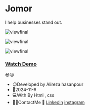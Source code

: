 # Jomor

I help businesses stand out.


![viewfinal](https://github.com/user-attachments/assets/03225acc-6679-43b8-a368-53c37802d2fc)


![viewfinal](https://github.com/user-attachments/assets/bc8b8b0d-16f0-45d7-b60c-93474450a844)


![viewfinal](https://github.com/user-attachments/assets/4e2d38ef-6c82-4b67-b60c-a4a37374ca70)


### [Watch Demo](https://alirezafrontend.github.io/jomor/ "Watch Demo")

 😎😉
- 😉Developed by Alireza hasanpour
- 📅2024-11-9
- 💻With By Html , css  
- 📲📞ContactMe 🔗 [Linkedin](https://www.linkedin.com/in/alireza-hasanpour-9ab4a732b?lipi=urn%3Ali%3Apage%3Ad_flagship3_profile_view_base_contact_details%3B74hz%2BdeVT62fhpXhtgK67Q%3D%3D "Linkedin") 
 [instagram](https//www.instagram.com/alireza_hasanpour_frontend")
